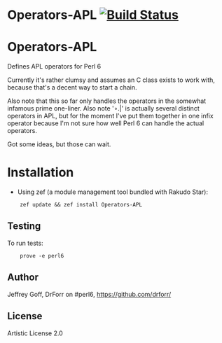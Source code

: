 # Operators-APL [![Build Status](https://secure.travis-ci.org/drforr/perl6-Operators-APL.svg?branch=master)](http://travis-ci.org/drforr/perl6-Operators-APL)
Operators-APL
=======

Defines APL operators for Perl 6

Currently it's rather clumsy and assumes an C<APL> class exists to work with,
because that's a decent way to start a chain.

Also note that this so far only handles the operators in the somewhat infamous
prime one-liner. Also note '∘.|' is actually several distinct operators in
APL, but for the moment I've put them together in one infix operator because
I'm not sure how well Perl 6 can handle the actual operators.

Got some ideas, but those can wait.

Installation
============

* Using zef (a module management tool bundled with Rakudo Star):

```
    zef update && zef install Operators-APL
```

## Testing

To run tests:

```
    prove -e perl6
```

## Author

Jeffrey Goff, DrForr on #perl6, https://github.com/drforr/

## License

Artistic License 2.0
